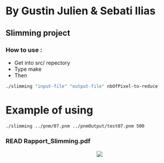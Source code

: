 # By Gustin Julien & Sebati Ilias
## Slimming project

### How to use :
* Get into src/ repectory
* Type make
* Then
```sh
./slimming "input-file" "output-file" nbOfPixel-to-reduce
```

# Example of using

```sh
./slimming ../pnm/07.pnm ../pnmOutput/test07.pnm 500
```
### READ Rapport_Slimming.pdf

<p align="center">
  <img src="https://github.com/Julien-Gustin/Slimming/edit/master/slimming.png?raw=true" />
</p>

